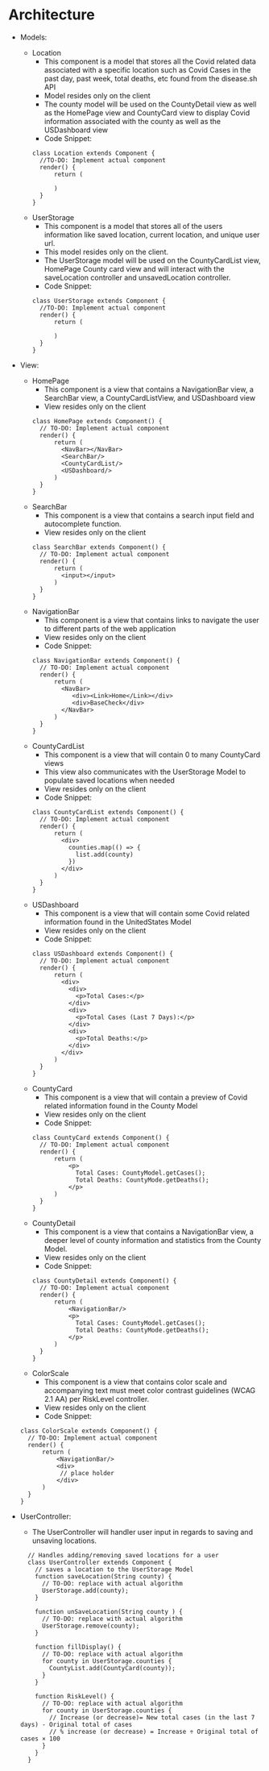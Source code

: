 # Architecture

- Models:
  - Location
    - This component is a model that stores all the Covid related data associated with a specific location such as Covid Cases in the past day, past week, total deaths, etc found from the disease.sh API
    - Model resides only on the client
    - The county model will be used on the CountyDetail view as well as the HomePage view and CountyCard view to display Covid information associated with the county as well as the USDashboard view
    - Code Snippet:
    ```
    class Location extends Component {
      //TO-DO: Implement actual component
      render() {
          return (
          
          )
      }
    }
    ```
  - UserStorage
    - This component is a model that stores all of the users information like saved location, current location, and unique user url.
    - This model resides only on the client.
    - The UserStorage model will be used on the CountyCardList view, HomePage County card view and will interact with the saveLocation controller and unsavedLocation controller.
    - Code Snippet:
    ```
    class UserStorage extends Component {
      //TO-DO: Implement actual component
      render() {
          return (
          
          )
      }
    }
- View:
  - HomePage
    - This component is a view that contains a NavigationBar view, a SearchBar view, a CountyCardListView, and USDashboard view
    - View resides only on the client
    ``` 
    class HomePage extends Component() {
      // TO-DO: Implement actual component
      render() {
          return (
            <NavBar></NavBar>
            <SearchBar/>
            <CountyCardList/>
            <USDashboard/>
          )
      }
    }
    ```
  - SearchBar
    - This component is a view that contains a search input field and autocomplete function.
    - View resides only on the client
    ``` 
    class SearchBar extends Component() {
      // TO-DO: Implement actual component
      render() {
          return (
            <input></input>
          )
      }
    }
    ```
  - NavigationBar
    - This component is a view that contains links to navigate the user to different parts of the web application
    - View resides only on the client
    - Code Snippet:
    ``` 
    class NavigationBar extends Component() {
      // TO-DO: Implement actual component
      render() {
          return (
            <NavBar>
               <div><Link>Home</Link></div>
               <div>BaseCheck</div>
            </NavBar>
          )
      }
    }
    ```
  - CountyCardList
    - This component is a view that will contain 0 to many CountyCard views
    - This view also communicates with the UserStorage Model to populate saved locations when needed
    - View resides only on the client
    - Code Snippet:
    ``` 
    class CountyCardList extends Component() {
      // TO-DO: Implement actual component
      render() {
          return (
            <div>
              counties.map(() => {
                list.add(county)
              })
            </div>
          )
      }
    }
    ```
  - USDashboard
    - This component is a view that will contain some Covid related information found in the UnitedStates Model
    - View resides only on the client
    - Code Snippet:
    ``` 
    class USDashboard extends Component() {
      // TO-DO: Implement actual component
      render() {
          return (
            <div>
              <div>
                <p>Total Cases:</p>
              </div>
              <div>
                <p>Total Cases (Last 7 Days):</p>
              </div>
              <div>
                <p>Total Deaths:</p>
              </div>
            </div>
          )
      }
    }
    ```
  - CountyCard
    - This component is a view that will contain a preview of Covid related information found in the County Model
    - View resides only on the client
    - Code Snippet:
    ``` 
    class CountyCard extends Component() {
      // TO-DO: Implement actual component
      render() {
          return (
              <p>
                Total Cases: CountyModel.getCases();
                Total Deaths: CountyMode.getDeaths();
              </p>
          )
      }
    }
    ```
  - CountyDetail
    - This component is a view that contains a NavigationBar view, a deeper level of county information and statistics from the County Model.
    - View resides only on the client
    - Code Snippet:
    ``` 
    class CountyDetail extends Component() {
      // TO-DO: Implement actual component
      render() {
          return (
              <NavigationBar/>
              <p>
                Total Cases: CountyModel.getCases();
                Total Deaths: CountyMode.getDeaths();
              </p>
          )
      }
    }
    ```
   - ColorScale
      - This component is a view that contains color scale and accompanying text must meet color contrast guidelines (WCAG 2.1 AA) per RiskLevel controller.
      - View resides only on the client
      - Code Snippet:
    ``` 
    class ColorScale extends Component() {
      // TO-DO: Implement actual component
      render() {
          return (
              <NavigationBar/>
              <div>
               // place holder
              </div>
          )
      }
    }
    ```
    
- UserController:
  - The UserController will handler user input in regards to saving and unsaving locations.
  ```
    // Handles adding/removing saved locations for a user
    class UserController extends Component {
      // saves a location to the UserStorage Model
      function saveLocation(String county) {
        // TO-DO: replace with actual algorithm
        UserStorage.add(county);
      }
      
      function unSaveLocation(String county ) {
        // TO-DO: replace with actual algorithm
        UserStorage.remove(county);
      }
      
      function fillDisplay() {
        // TO-DO: replace with actual algorithm
        for county in UserStorage.counties {
          CountyList.add(CountyCard(county));
        }
      }
      
      function RiskLevel() {
        // TO-DO: replace with actual algorithm
        for county in UserStorage.counties {
          // Increase (or decrease)= New total cases (in the last 7 days) - Original total of cases 
          // % increase (or decrease) = Increase ÷ Original total of cases × 100
        }
      }
    }
  ```
